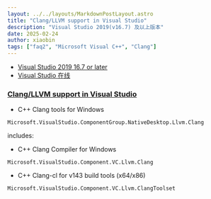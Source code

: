 ```yaml
---
layout: ../../layouts/MarkdownPostLayout.astro
title: "Clang/LLVM support in Visual Studio"
description: "Visual Studio 2019(v16.7) 及以上版本"
date: 2025-02-24
author: xiaobin
tags: ["faq2", "Microsoft Visual C++", "Clang"]
---
```

- [Visual Studio 2019 16.7 or later](https://clang.llvm.org/get_started.html)
- [Visual Studio 在线](https://tdtc-hrb.github.io/ops-win/posts/post-6)

### [Clang/LLVM support in Visual Studio](https://learn.microsoft.com/en-us/cpp/build/clang-support-msbuild)
- C++ Clang tools for Windows
```
Microsoft.VisualStudio.ComponentGroup.NativeDesktop.Llvm.Clang
```
includes:
- C++ Clang Compiler for Windows
```
Microsoft.VisualStudio.Component.VC.Llvm.Clang
```
- C++ Clang-cl for v143 build tools (x64/x86)
```
Microsoft.VisualStudio.Component.VC.Llvm.ClangToolset
```
